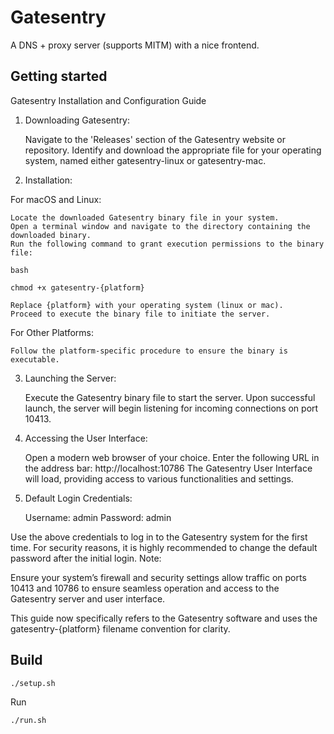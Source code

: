 # Gatesentry

A DNS + proxy server (supports MITM) with a nice frontend.

## Getting started

Gatesentry Installation and Configuration Guide
1. Downloading Gatesentry:

    Navigate to the 'Releases' section of the Gatesentry website or repository.
    Identify and download the appropriate file for your operating system, named either gatesentry-linux or gatesentry-mac.

2. Installation:

For macOS and Linux:

    Locate the downloaded Gatesentry binary file in your system.
    Open a terminal window and navigate to the directory containing the downloaded binary.
    Run the following command to grant execution permissions to the binary file:

    bash

    chmod +x gatesentry-{platform}

    Replace {platform} with your operating system (linux or mac).
    Proceed to execute the binary file to initiate the server.

For Other Platforms:

    Follow the platform-specific procedure to ensure the binary is executable.

3. Launching the Server:

    Execute the Gatesentry binary file to start the server.
    Upon successful launch, the server will begin listening for incoming connections on port 10413.

4. Accessing the User Interface:

    Open a modern web browser of your choice.
    Enter the following URL in the address bar: http://localhost:10786
    The Gatesentry User Interface will load, providing access to various functionalities and settings.

5. Default Login Credentials:

    Username: admin
    Password: admin

Use the above credentials to log in to the Gatesentry system for the first time. For security reasons, it is highly recommended to change the default password after the initial login.
Note:

Ensure your system’s firewall and security settings allow traffic on ports 10413 and 10786 to ensure seamless operation and access to the Gatesentry server and user interface.

This guide now specifically refers to the Gatesentry software and uses the gatesentry-{platform} filename convention for clarity.


## Build

`./setup.sh`

Run

`./run.sh`